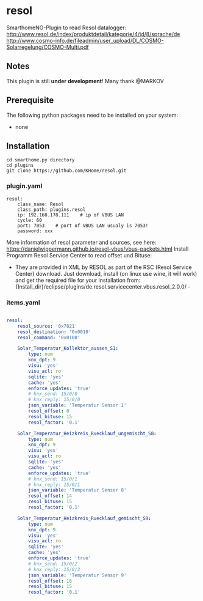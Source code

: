 # resol

SmarthomeNG-Plugin to read Resol datalogger: 
http://www.resol.de/index/produktdetail/kategorie/4/id/8/sprache/de
http://www.cosmo-info.de/fileadmin/user_upload/DL/COSMO-Solarregelung/COSMO-Multi.pdf

## Notes

This plugin is still __under development__! 
Many thank @MARKOV

## Prerequisite

The following python packages need to be installed on your system:
- none

## Installation

```
cd smarthome.py directory
cd plugins
git clone https://github.com/KHome/resol.git
```

### plugin.yaml

```
resol:
    class_name: Resol
    class_path: plugins.resol
    ip: 192.168.178.111    # ip of VBUS LAN
    cycle: 60
    port: 7053    # port of VBUS LAN usualy is 7053!
    password: xxx
```
More information of resol parameter and sources, see here: https://danielwippermann.github.io/resol-vbus/vbus-packets.html
Install Programm Resol Service Center to read offset und Bituse:
- They are provided in XML by RESOL as part of the RSC (Resol Service Center) download. Just download, install (on linux use wine, it will work) and get the required file for your installation from: {Install_dir}/eclipse/plugins/de.resol.servicecenter.vbus.resol_2.0.0/ -

### items.yaml

```yaml

resol:
    resol_source: '0x7821'
    resol_destination: '0x0010'
    resol_command: '0x0100'

    Solar_Temperatur_Kollektor_aussen_S1:
        type: num
        knx_dpt: 9
        visu: 'yes'
        visu_acl: ro
        sqlite: 'yes'
        cache: 'yes'
        enforce_updates: 'true'
        # knx_send: 15/0/0
        # knx_reply: 15/0/0
        json_variable: 'Temperatur Sensor 1'
        resol_offset: 0
        resol_bituse: 15
        resol_factor: '0.1'

    Solar_Temperatur_Heizkreis_Ruecklauf_ungemischt_S8:
        type: num
        knx_dpt: 9
        visu: 'yes'
        visu_acl: ro
        sqlite: 'yes'
        cache: 'yes'
        enforce_updates: 'true'
        # knx_send: 15/0/1
        # knx_reply: 15/0/1
        json_variable: 'Temperatur Sensor 8'
        resol_offset: 14
        resol_bituse: 15
        resol_factor: '0.1'

    Solar_Temperatur_Heizkreis_Ruecklauf_gemischt_S9:
        type: num
        knx_dpt: 9
        visu: 'yes'
        visu_acl: ro
        sqlite: 'yes'
        cache: 'yes'
        enforce_updates: 'true'
        # knx_send: 15/0/2
        # knx_reply: 15/0/2
        json_variable: 'Temperatur Sensor 9'
        resol_offset: 16
        resol_bituse: 15
        resol_factor: '0.1'

```
